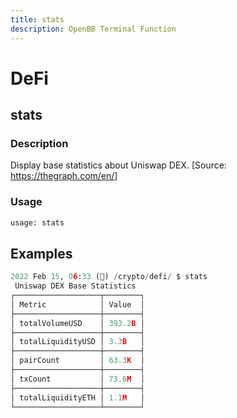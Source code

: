 ```yaml
---
title: stats
description: OpenBB Terminal Function
---
```


# DeFi

## stats

### Description

Display base statistics about Uniswap DEX. [Source: <https://thegraph.com/en/>]

### Usage

```python
usage: stats
```

## Examples

```python
2022 Feb 15, 06:33 (🦋) /crypto/defi/ $ stats
 Uniswap DEX Base Statistics
┌───────────────────┬────────┐
│ Metric            │ Value  │
├───────────────────┼────────┤
│ totalVolumeUSD    │ 393.2B │
├───────────────────┼────────┤
│ totalLiquidityUSD │ 3.3B   │
├───────────────────┼────────┤
│ pairCount         │ 63.3K  │
├───────────────────┼────────┤
│ txCount           │ 73.6M  │
├───────────────────┼────────┤
│ totalLiquidityETH │ 1.1M   │
└───────────────────┴────────┘
```

